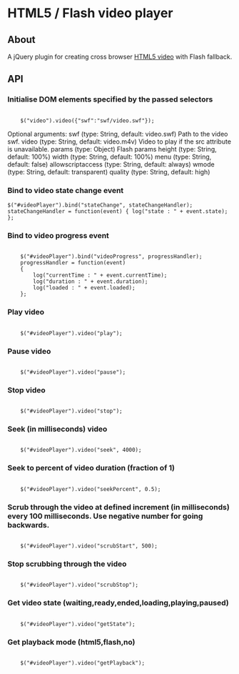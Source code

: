 HTML5 / Flash video player
==========================

About
-----

A jQuery plugin for creating cross browser [HTML5 video](http://www.whatwg.org/specs/web-apps/current-work/multipage/video.html) with Flash fallback.

API
---

### Initialise DOM elements specified by the passed selectors
<code>
    $("video").video({"swf":"swf/video.swf"});
</code>

Optional arguments:
swf (type: String, default: video.swf) Path to the video swf. 
video (type: String, default: video.m4v) Video to play if the src attribute is unavailable. 
params (type: Object) Flash params
height (type: String, default: 100%)
width (type: String, default: 100%)
menu (type: String, default: false)
allowscriptaccess (type: String, default: always)
wmode (type: String, default: transparent)
quality (type: String, default: high)

### Bind to video state change event

<code>$("#videoPlayer").bind("stateChange", stateChangeHandler);
    stateChangeHandler = function(event)
    {
	log("state : " + event.state);
    };
</code>

### Bind to video progress event

<code>
    $("#videoPlayer").bind("videoProgress", progressHandler);
    progressHandler = function(event)
    {
    	log("currentTime : " + event.currentTime);
    	log("duration : " + event.duration);
    	log("loaded : " + event.loaded);
    };
</code>

### Play video

<code>
    $("#videoPlayer").video("play");
</code>

### Pause video

<code>
    $("#videoPlayer").video("pause");
</code>

### Stop video

<code>
    $("#videoPlayer").video("stop");
</code>

### Seek (in milliseconds) video

<code>
    $("#videoPlayer").video("seek", 4000);
</code>

### Seek to percent of video duration (fraction of 1)

<code>
    $("#videoPlayer").video("seekPercent", 0.5);
</code>

### Scrub through the video at defined increment (in milliseconds) every 100 milliseconds. Use negative number for going backwards.

<code>
    $("#videoPlayer").video("scrubStart", 500);
</code>

### Stop scrubbing through the video

<code>
    $("#videoPlayer").video("scrubStop");
</code>

### Get video state (waiting,ready,ended,loading,playing,paused)

<code>
    $("#videoPlayer").video("getState");
</code>

### Get playback mode (html5,flash,no)

<code>
    $("#videoPlayer").video("getPlayback");
</code>